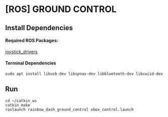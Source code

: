 # [ROS] GROUND CONTROL

## Install Dependencies

#### Required ROS Packages:
[joystick_drivers](https://github.com/ros-drivers/joystick_drivers)

#### Terminal Dependencies

`sudo apt install libusb-dev libspnav-dev libbluetooth-dev libcwiid-dev`

## Run

```
cd ~/catkin_ws
catkin_make
roslaunch rainbow_dash_ground_control xbox_control.launch
```
